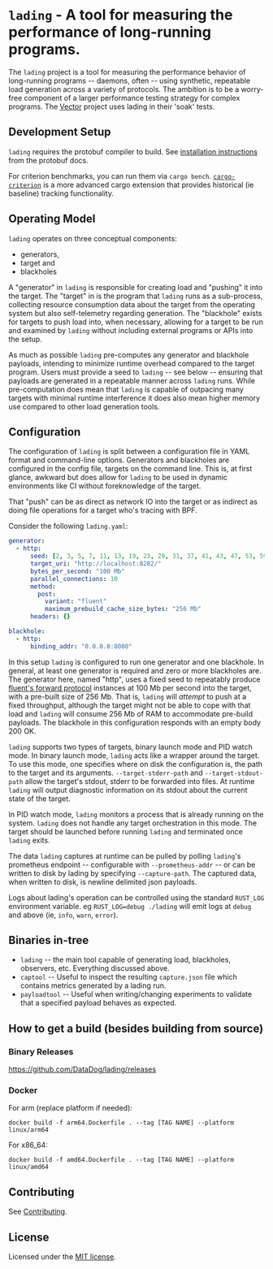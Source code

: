 # `lading` - A tool for measuring the performance of long-running programs.

The `lading` project is a tool for measuring the performance behavior of
long-running programs -- daemons, often -- using synthetic, repeatable load
generation across a variety of protocols. The ambition is to be a worry-free
component of a larger performance testing strategy for complex programs. The
[Vector][vector] project uses lading in their 'soak' tests.

## Development Setup

`lading` requires the protobuf compiler to build. See
[installation instructions](https://grpc.io/docs/protoc-installation/) from the
protobuf docs.

For criterion benchmarks, you can run them via `cargo bench`.
[`cargo-criterion`](https://github.com/bheisler/cargo-criterion)
 is a more advanced cargo extension that provides
historical (ie baseline) tracking functionality.

## Operating Model

`lading` operates on three conceptual components:

* generators,
* target and
* blackholes

A "generator" in `lading` is responsible for creating load and "pushing" it into
the target. The "target" in is the program that `lading` runs as a sub-process,
collecting resource consumption data about the target from the operating system
but also self-telemetry regarding generation. The "blackhole" exists for targets
to push load into, when necessary, allowing for a target to be run and examined
by `lading` without including external programs or APIs into the setup.

As much as possible `lading` pre-computes any generator and blackhole payloads,
intending to minimize runtime overhead compared to the target program. Users
must provide a seed to `lading` -- see below -- ensuring that payloads are
generated in a repeatable manner across `lading` runs. While pre-computation
does mean that `lading` is capable of outpacing many targets with minimal
runtime interference it does also mean higher memory use compared to other load
generation tools.

## Configuration

The configuration of `lading` is split between a configuration file in YAML
format and command-line options. Generators and blackholes are configured in the
config file, targets on the command line. This is, at first glance, awkward but
does allow for `lading` to be used in dynamic environments like CI without
foreknowledge of the target.

That "push" can be as direct as network IO into the target or as indirect as
doing file operations for a target who's tracing with BPF.

Consider the following `lading.yaml`:

```yaml
generator:
  - http:
      seed: [2, 3, 5, 7, 11, 13, 19, 23, 29, 31, 37, 41, 43, 47, 53, 59, 61, 67, 71, 73, 79, 83, 89, 97, 101, 103, 107, 109, 113, 127, 131, 137]
      target_uri: "http://localhost:8282/"
      bytes_per_second: "100 Mb"
      parallel_connections: 10
      method:
        post:
          variant: "fluent"
          maximum_prebuild_cache_size_bytes: "256 Mb"
      headers: {}

blackhole:
  - http:
      binding_addr: "0.0.0.0:8080"
```

In this setup `lading` is configured to run one generator and one blackhole. In
general, at least one generator is required and zero or more blackholes are. The
generator here, named "http", uses a fixed seed to repeatably produce [fluent's
forward protocol][fluent] instances at 100 Mb per second into the target, with a
pre-built size of 256 Mb. That is, `lading` will _attempt_ to push at a fixed
throughput, although the target might not be able to cope with that load and
`lading` will consume 256 Mb of RAM to accommodate pre-build payloads. The
blackhole in this configuration responds with an empty body 200 OK.

`lading` supports two types of targets, binary launch mode and PID watch mode.
In binary launch mode, `lading` acts like a wrapper around the target. To use
this mode, one specifies where on disk the configuration is, the path to the
target and its arguments. `--target-stderr-path` and `--target-stdout-path`
allow the target's stdout, stderr to be forwarded into files. At runtime
`lading` will output diagnostic information on its stdout about the current
state of the target.

In PID watch mode, `lading` monitors a process that is already running on the
system. `lading` does not handle any target orchestration in this mode. The
target should be launched before running `lading` and terminated once `lading`
exits.

The data `lading` captures at runtime can be pulled by polling `lading`'s
prometheus endpoint -- configurable with `--prometheus-addr` -- or can be
written to disk by lading by specifying `--capture-path`. The captured data,
when written to disk, is newline delimited json payloads.

Logs about lading's operation can be controlled using the standard `RUST_LOG`
environment variable. eg `RUST_LOG=debug ./lading` will emit logs at `debug`
and above (ie, `info`, `warn`, `error`).

## Binaries in-tree
- `lading` -- the main tool capable of generating load, blackholes, observers,
  etc. Everything discussed above.
- `captool` -- Useful to inspect the resulting `capture.json` file which
  contains metrics generated by a lading run.
- `payloadtool` -- Useful when writing/changing experiments to validate that a
  specified payload behaves as expected.

## How to get a build (besides building from source)

### Binary Releases
https://github.com/DataDog/lading/releases

### Docker

For arm (replace platform if needed):
```
docker build -f arm64.Dockerfile . --tag [TAG NAME] --platform linux/arm64
```

For x86_64:
```
docker build -f amd64.Dockerfile . --tag [TAG NAME] --platform linux/amd64
```

## Contributing

See [Contributing][contributing].

## License

Licensed under the [MIT license][mit-license].

[contributing]: CONTRIBUTING.md
[mit-license]: LICENSE
[vector]: github.com/vectordotdev/vector
[fluent]: https://github.com/fluent/fluentd/wiki/Forward-Protocol-Specification-v1
